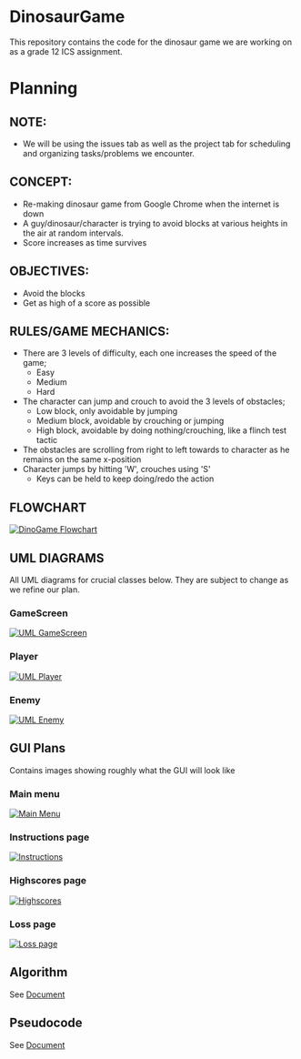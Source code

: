 # DinosaurGame
This repository contains the code for the dinosaur game we are working on as a grade 12 ICS assignment.

# Planning

## NOTE:
- We will be using the issues tab as well as the project tab for scheduling and organizing tasks/problems we encounter.

## CONCEPT:
- Re-making dinosaur game from Google Chrome when the internet is down
- A guy/dinosaur/character is trying to avoid blocks at various heights in the air at random intervals.
- Score increases as time survives

## OBJECTIVES:
- Avoid the blocks
- Get as high of a score as possible

## RULES/GAME MECHANICS:
- There are 3 levels of difficulty, each one increases the speed of the game;
	- Easy
	- Medium
	- Hard
- The character can jump and crouch to avoid the 3 levels of obstacles;
	- Low block, only avoidable by jumping
	- Medium block, avoidable by crouching or jumping
	- High block, avoidable by doing nothing/crouching, like a flinch test tactic
- The obstacles are scrolling from right to left towards to character as he remains on the same x-position
- Character jumps by hitting 'W', crouches using 'S'
	- Keys can be held to keep doing/redo the action

## FLOWCHART
[![DinoGame Flowchart](https://i.gyazo.com/6d25080aa252f5ffc234b79b17d38b56.png)](https://gyazo.com/6d25080aa252f5ffc234b79b17d38b56)

## UML DIAGRAMS
All UML diagrams for crucial classes below. They are subject to change as we refine our plan.

### GameScreen
[![UML GameScreen](https://i.gyazo.com/7ba93bba6232c81faf4eda0e15124f19.png)](https://gyazo.com/7ba93bba6232c81faf4eda0e15124f19)

### Player
[![UML Player](https://i.gyazo.com/480c14fb49c6a276d11cfa9a162042c6.png)](https://gyazo.com/480c14fb49c6a276d11cfa9a162042c6)

### Enemy
[![UML Enemy](https://i.gyazo.com/d742b511dfab07f962bd46d28514e9b7.png)](https://gyazo.com/d742b511dfab07f962bd46d28514e9b7)

## GUI Plans
Contains images showing roughly what the GUI will look like
### Main menu
[![Main Menu](https://i.gyazo.com/506ae6dad90477c6d328ee1c49663dcd.png)](https://gyazo.com/506ae6dad90477c6d328ee1c49663dcd)

### Instructions page
[![Instructions](https://i.gyazo.com/23f45f9d9ae59d647efe2ad24249099a.png)](https://gyazo.com/23f45f9d9ae59d647efe2ad24249099a)

### Highscores page
[![Highscores](https://i.gyazo.com/f1b6f44041c2ed34d9b3407f0d181dfb.png)](https://gyazo.com/f1b6f44041c2ed34d9b3407f0d181dfb)

### Loss page
[![Loss page](https://i.gyazo.com/4461fc34e01fa4d47f855f62b3985a20.png)](https://gyazo.com/4461fc34e01fa4d47f855f62b3985a20)

## Algorithm
See [Document](https://docs.google.com/document/d/1wBf-HjNaGea9tyG-j_FRho5JtjuYvdS6VkcOEQDVxGs/edit?usp=sharing)

## Pseudocode
See [Document](https://docs.google.com/document/d/1LtI6y2jdtDfSV5lt1JmzDZsYh6ew1CtRT1pEDO8lWJg/edit?usp=sharing)
